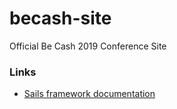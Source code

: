 # becash-site

Official Be Cash 2019 Conference Site

### Links

+ [Sails framework documentation](https://sailsjs.com/documentation)
